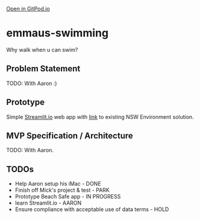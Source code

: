 [Open in GitPod.io](https://gitpod.io/#https://github.com/DataBooth/emmaus-swimming/)

# emmaus-swimming

Why walk when u can swim?

## Problem Statement

TODO: With Aaron :)

## Prototype

Simple [Streamlit.io](https://streamlit.io) web app with [link](https://www.environment.nsw.gov.au/beachmapp/Beach/WoolwichBaths) to existing NSW Environment solution.

## MVP Specification / Architecture

TODO: With Aaron.


## TODOs

- Help Aaron setup his iMac - DONE
- Finish off Mick's project & test - PARK
- Prototype Beach Safe app - IN PROGRESS
- learn Streamlit.io - AARON
- Ensure compliance with acceptable use of data terms - HOLD
